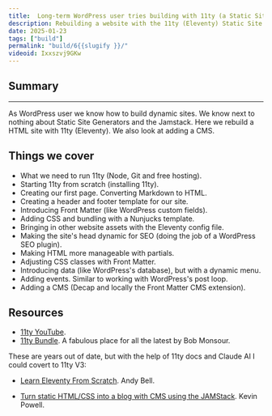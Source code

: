 ```yaml
---
title:  Long-term WordPress user tries building with 11ty (a Static Site Generator)
description: Rebuilding a website with the 11ty (Eleventy) Static Site Generator.
date: 2025-01-23
tags: ["build"]
permalink: "build/6{{slugify }}/"
videoid: Ixxszvj9GKw
---
```


## Summary
-------

As WordPress user we know how to build dynamic sites. We know next to nothing about Static Site Generators and the Jamstack. Here we rebuild a HTML site with 11ty (Eleventy). We also look at adding a CMS.

## Things we cover 



- What we need to run 11ty (Node, Git and free hosting).
- Starting 11ty from scratch (installing 11ty).
- Creating our first page. Converting Markdown to HTML.
- Creating a header and footer template for our site.
- Introducing Front Matter (like WordPress custom fields). 
- Adding CSS and bundling with a Nunjucks template.
- Bringing in other website assets with the Eleventy config file.
- Making the site's head dynamic for SEO (doing the job of a WordPress SEO plugin).
- Making HTML more manageable with partials.
- Adjusting CSS classes with Front Matter.
- Introducing data (like WordPress's database), but with a dynamic menu.
- Adding events. Similar to working with WordPress's post loop.
- Adding a CMS (Decap and locally the Front Matter CMS extension).


Resources
---------

*   [11ty YouTube](https://www.youtube.com/@EleventyVideo/videos).
*   [11ty Bundle](https://11tybundle.dev/). A fabulous place for all the latest by Bob Monsour.

These are years out of date, but with the help of 11ty docs and Claude AI I could covert to 11ty V3:

*   [Learn Eleventy From Scratch](https://learneleventyfromscratch.com/). Andy Bell.
    
*   [Turn static HTML/CSS into a blog with CMS using the JAMStack](https://www.youtube.com/watch?v=4wD00RT6d-g). Kevin Powell.